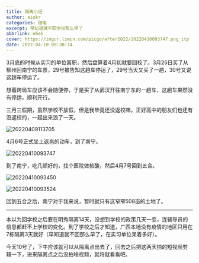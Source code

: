 ```yaml
---
title: 隔离小记
author: aiokr
categories: 随笔
excerpt: 早知道就不回学校那么早了
abbrlink: e6eb
cover: https://imgur.lzmun.com/picgo/after2022/20220410093747.png_itp
date: 2022-04-10 09:30:14
---
```

3月底的时候从实习的单位离职，然后盘算着4月初就要回校了。3月26日买了从柳州回南宁的车票，29号被告知这趟车停运了，29号当天又买了一趟，30号又说这趟车停运了。

想着跨局车应该不会随便停，于是买了从武汉开往南宁东的一趟车，这趟车果然没有停运，顺利开行。

三月三假期，虽然学校不放假，但是我毕竟还没返校嘛。正好高中的朋友们也还有没返校的，一起出来浪了一天。

![20220409113705](https://imgur.lzmun.com/picgo/after2022/20220409113705.png_itp)

4月6号正式坐上返邕的动车，到了南宁。

![20220410093747](https://imgur.lzmun.com/picgo/after2022/20220410093747.png_itp)

到了南宁，吃几顿好的，找个医院做核酸，然后4月7号回到五合。

![20220410093450](https://imgur.lzmun.com/picgo/after2022/20220410093450.png_itp)

![20220410093524](https://imgur.lzmun.com/picgo/after2022/20220410093524.png_itp)

回到五合之后，南宁对于我来说，暂时就只有这窄窄508亩的土地了。

----

本以为回学校之后要在明秀隔离14天，没想到学校的政策几天一变，连辅导员的信息都赶不上学校的变化。到了学校之后才知道，广西本地没有疫情的地区只用在7栋隔离3天就好（早知道就不回那么早了，在实习单位呆着多好）。

今天10号了，下午应该就可以从隔离点出去了，回去之后把这两天拍的短视频剪辑一下，进来隔离点之后没拍啥视频，就将就看看吧。
